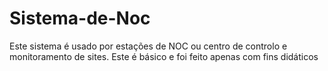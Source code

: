 # Sistema-de-Noc
Este sistema é usado por estações de NOC ou centro de controlo e monitoramento de sites. Este é básico e foi feito apenas com fins didáticos
